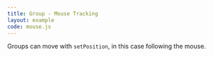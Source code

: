 ```yaml
---
title: Group - Mouse Tracking
layout: example
code: mouse.js
---
```


Groups can move with <code>setPosition</code>, in this case following the mouse.

